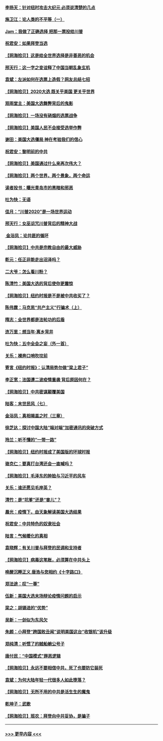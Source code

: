 #### [李扬天：针对纽时攻击大纪元 必须说清楚的几点](../pages/nsc993/n12536001.md?t=11100451) 
#### [施卫江：论人类的不平等（一）](../pages/nsc993/n12535700.md?t=11100451) 
#### [Jam：我做了正确选择 把那一票投给川普](../pages/nsc993/n12535743.md?t=11100451) 
#### [祝君安：如果拜登当选](../pages/nsc993/n12535726.md?t=11100451) 
#### [【网海拾贝】这是给全世界选择是非善恶的机会](../pages/nsc993/n12535061.md?t=11100451) 
#### [邢天行：这一字之变诠释了中国当朝乱象玄机](../pages/nsc993/n12533446.md?t=11100451) 
#### [袁斌：左派如何在选票上造假？网友总结七招](../pages/nsc993/n12533180.md?t=11100451) 
#### [【网海拾贝】2020大选 既关乎美国 更关乎世界](../pages/nsc993/n12533161.md?t=11100451) 
#### [观雨堂主：美国大选舞弊背后的鬼影](../pages/nsc993/n12533153.md?t=11100451) 
#### [【网海拾贝】一场没有硝烟的选票战争](../pages/nsc993/n12531883.md?t=11100451) 
#### [【网海拾贝】美国人民不会接受选举作弊](../pages/nsc993/n12528850.md?t=11100451) 
#### [谢田：美国大选僵局 神在考验我们的信心](../pages/nsc993/n12527932.md?t=11100451) 
#### [祝君安：黎明前的中共](../pages/nsc993/n12524071.md?t=11100451) 
#### [【网海拾贝】美国通过什么来再次伟大？](../pages/nsc993/n12523844.md?t=11100451) 
#### [【网海拾贝】两个世界，两个景象，两个命运](../pages/nsc993/n12521419.md?t=11100451) 
#### [读者投书：曝光青岛市的黑暗和邪恶](../pages/nsc993/n12520988.md?t=11100451) 
#### [吐为快：无语](../pages/nsc993/n12518588.md?t=11100451) 
#### [佳月：“川普2020”是一场世界运动](../pages/nsc993/n12518581.md?t=11100451) 
#### [邢天行：女巫诅咒川普背后的精神大战](../pages/nsc993/n12517257.md?t=11100451) 
#### [ 金浴凤：论共匪的循环](../pages/nsc993/n12517133.md?t=11100451) 
#### [【网海拾贝】中共是宗教自由的最大威胁](../pages/nsc993/n12516879.md?t=11100451) 
#### [乾元：任正非能走出沼泽吗？](../pages/nsc993/n12515831.md?t=11100451) 
#### [二大爷：怎么看川粉？](../pages/nsc993/n12515820.md?t=11100451) 
#### [陈清竹：美国大选的背后使你更震惊](../pages/nsc993/n12515589.md?t=11100451) 
#### [【网海拾贝】纽约时报是不是被中共收买了？](../pages/nsc993/n12515122.md?t=11100451) 
#### [陈伟霆：马克思“共产主义”行骗术（上）](../pages/nsc993/n12510217.md?t=11100451) 
#### [隋志：全世界都是法轮功的后盾](../pages/nsc993/n12510636.md?t=11100451) 
#### [连万里：想当年‧离乡背井](../pages/nsc993/n12510623.md?t=11100451) 
#### [吐为快：五中全会之妄（外一首）](../pages/nsc993/n12510470.md?t=11100451) 
#### [关乐：裸奔口哨吹坟前](../pages/nsc993/n12510403.md?t=11100451) 
#### [寄言《纽约时报》：认清局势勿做“梁上君子”](../pages/nsc993/n12510042.md?t=11100451) 
#### [李正宽：法国遭二波疫情重袭 背后原因何在？](../pages/nsc993/n12509971.md?t=11100451) 
#### [【网海拾贝】中共密谋颠覆美国](../pages/nsc993/n12509816.md?t=11100451) 
#### [陆客：末世民风（七）](../pages/nsc993/n12507822.md?t=11100451) 
#### [金浴凤：真相揭盖之时（三章）](../pages/nsc993/n12507804.md?t=11100451) 
#### [徐芝达：探讨中国大陆“端对端”加密通讯的突破方式](../pages/nsc993/n12507682.md?t=11100451) 
#### [玲兰：听不懂的“一带一路”](../pages/nsc993/n12507669.md?t=11100451) 
#### [【网海拾贝】纽约时报成了美国版的环球时报](../pages/nsc993/n12507053.md?t=11100451) 
#### [骆克仁：要真打台湾还会一直喊吗？](../pages/nsc993/n12506843.md?t=11100451) 
#### [【网海拾贝】毛泽东的肿脸与习近平的风车](../pages/nsc993/n12504537.md?t=11100451) 
#### [关乐：谁还愿见毛岸英？](../pages/nsc993/n12503866.md?t=11100451) 
#### [清竹：是“坑爹”还是“害儿”？](../pages/nsc993/n12503034.md?t=11100451) 
#### [晨光：疫情下，由天象解读美国大选结果](../pages/nsc993/n12502536.md?t=11100451) 
#### [祝君安：中共特色的奴隶社会](../pages/nsc993/n12501529.md?t=11100451) 
#### [陆言：气候暖化的真相](../pages/nsc993/n12501183.md?t=11100451) 
#### [袁晓辉：有关川普与拜登的民调和支持者](../pages/nsc993/n12500433.md?t=11100451) 
#### [【网海拾贝】病毒这笔账，必须算在中共头上](../pages/nsc993/n12500320.md?t=11100451) 
#### [唤醒沉睡正义 唐浩与您相约《十字路口》](../pages/nsc993/n12497980.md?t=11100451) 
#### [郑法途：叹“一尊”](../pages/nsc993/n12498837.md?t=11100451) 
#### [伍新：美国大选末场辩论疫情问题的启示](../pages/nsc993/n12498829.md?t=11100451) 
#### [梁之：胡锡进的“优势”](../pages/nsc993/n12498780.md?t=11100451) 
#### [吴新：一剑似为东风欠](../pages/nsc993/n12498772.md?t=11100451) 
#### [朱颜：小拜登“跨国败丑闻”说明美国这台“收银机”该升级](../pages/nsc993/n12498731.md?t=11100451) 
#### [郑纯清：听惯了的贼船艄公号子](../pages/nsc993/n12498721.md?t=11100451) 
#### [唐付民：“中国模式”罪恶逻辑](../pages/nsc993/n12498310.md?t=11100451) 
#### [【网海拾贝】永远不要相信中共，死了也要防它装死](../pages/nsc993/n12498162.md?t=11100451) 
#### [袁斌：为何大陆年轻一代很多人如此堕落？](../pages/nsc993/n12495696.md?t=11100451) 
#### [【网海拾贝】无所不用的中共是活生生的魔鬼](../pages/nsc993/n12495621.md?t=11100451) 
#### [乾坤子：武歌](../pages/nsc993/n12493391.md?t=11100451) 
#### [【网海拾贝】班农：拜登向中共妥协，是骗子](../pages/nsc993/n12492877.md?t=11100451) 

----
#### [ >>> 更早内容 <<< ](../indexes/nsc993-earlier.md)
